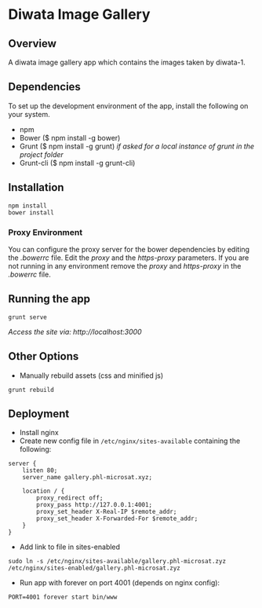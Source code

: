 # Diwata Image Gallery

## Overview
A diwata image gallery app which contains the images taken by diwata-1.

## Dependencies
To set up the development environment of the app, install the following on your system.
- npm
- Bower ($ npm install -g bower)
- Grunt ($ npm install -g grunt) *if asked for a local instance of grunt in the project folder*
- Grunt-cli ($ npm install -g grunt-cli)

## Installation
```
npm install
bower install
```

### Proxy Environment
You can configure the proxy server for the bower dependencies by editing the *.bowerrc* file. Edit the *proxy* and the *https-proxy* parameters. If you are not running in any environment remove the *proxy* and *https-proxy* in the *.bowerrc* file.
 
## Running the app
```
grunt serve
```
*Access the site via: http://localhost:3000*

## Other Options

- Manually rebuild assets (css and minified js)
```
grunt rebuild
```

## Deployment

- Install nginx
- Create new config file in `/etc/nginx/sites-available` containing the following:

```
server {
    listen 80;
    server_name gallery.phl-microsat.xyz;

    location / {
        proxy_redirect off;
        proxy_pass http://127.0.0.1:4001;
        proxy_set_header X-Real-IP $remote_addr;
        proxy_set_header X-Forwarded-For $remote_addr;
    }
}
```

- Add link to file in sites-enabled

```
sudo ln -s /etc/nginx/sites-available/gallery.phl-microsat.zyz /etc/nginx/sites-enabled/gallery.phl-microsat.zyz
```

- Run app with forever on port 4001 (depends on nginx config):

```
PORT=4001 forever start bin/www 
```